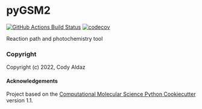 pyGSM2
==============================
[//]: # (Badges)
[![GitHub Actions Build Status](https://github.com/craldaz/pyGSM2/workflows/CI/badge.svg)](https://github.com/craldaz/pyGSM2/actions?query=workflow%3ACI)
[![codecov](https://codecov.io/gh/REPLACE_WITH_OWNER_ACCOUNT/pyGSM2/branch/main/graph/badge.svg)](https://codecov.io/gh/REPLACE_WITH_OWNER_ACCOUNT/pyGSM2/branch/main)


Reaction path and photochemistry tool

### Copyright

Copyright (c) 2022, Cody Aldaz


#### Acknowledgements
 
Project based on the 
[Computational Molecular Science Python Cookiecutter](https://github.com/molssi/cookiecutter-cms) version 1.1.
